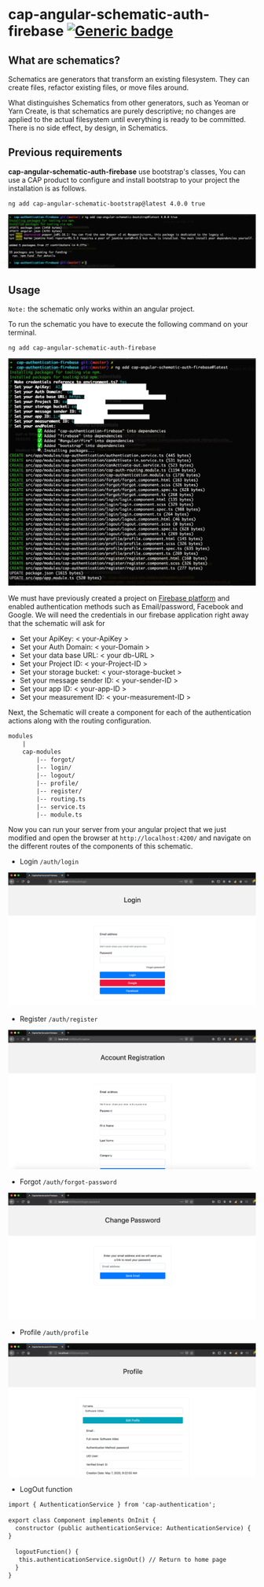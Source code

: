 # cap-angular-schematic-auth-firebase [![Generic badge](https://img.shields.io/badge/CAP-Active-<COLOR>.svg)](https://shields.io/)

## What are schematics?
Schematics are generators that transform an existing filesystem. They can create files, refactor existing files, or move files around.

What distinguishes Schematics from other generators, such as Yeoman or Yarn Create, is that schematics are purely descriptive; no changes are applied to the actual filesystem until everything is ready to be committed. There is no side effect, by design, in Schematics.


## **Previous requirements**
**cap-angular-schematic-auth-firebase** use bootstrap's classes, You can use a CAP product to configure and install bootstrap to your project the installation is as follows.

```
ng add cap-angular-schematic-bootstrap@latest 4.0.0 true
```
![Alt text](https://raw.githubusercontent.com/software-allies/cap-angular-schematic-auth-firebase/development/assets/images/cap-angular-schematic-bootstrap.png "cap-angular-schematic-bootstrap")

## **Usage**
`Note:` the schematic only works within an angular project.

To run the schematic you have to execute the following command on your terminal.

```
ng add cap-angular-schematic-auth-firebase
```
![Alt text](https://raw.githubusercontent.com/software-allies/cap-angular-schematic-auth-firebase/development/assets/images/cap-angular-schematic-firebase.png "cap-angular-schematic-bootstrap")

We must have previously created a project on [Firebase platform](https://console.firebase.google.com/u/0/) and enabled authentication methods such as Email/password, Facebook and Google. We will need the credentials in our firebase application right away that the schematic will ask for

* Set your ApiKey: < your-ApiKey >
* Set your Auth Domain: < your-Domain >
* Set your data base URL: < your db-URL >
* Set your Project ID: < your-Project-ID >
* Set your storage bucket: < your-storage-bucket >
* Set your message sender ID: < your-sender-ID >
* Set your app ID: < your-app-ID >
* Set your measurement ID: < your-measurement-ID >

Next, the Schematic will create a component for each of the authentication actions along with the routing configuration.

```
modules
    |
    cap-modules
        |-- forgot/
        |-- login/
        |-- logout/
        |-- profile/
        |-- register/
        |-- routing.ts 
        |-- service.ts
        |-- module.ts
```

Now you can run your server from your angular project that we just modified and open the browser at `http://localhost:4200/` and navigate on the different routes of the components of this schematic.

* Login `/auth/login`

![Alt text](https://raw.githubusercontent.com/software-allies/cap-angular-schematic-auth-firebase/development/assets/images/login.png "Login")

* Register `/auth/register`

![Alt text](https://raw.githubusercontent.com/software-allies/cap-angular-schematic-auth-firebase/development/assets/images/register.png "Login")

* Forgot `/auth/forgot-password`

![Alt text](https://raw.githubusercontent.com/software-allies/cap-angular-schematic-auth-firebase/development/assets/images/forgot.png "Login")

* Profile `/auth/profile`

![Alt text](https://raw.githubusercontent.com/software-allies/cap-angular-schematic-auth-firebase/development/assets/images/profile.png
"Profile")

* LogOut function 

```
import { AuthenticationService } from 'cap-authentication';

export class Component implements OnInit {
  constructor (public authenticationService: AuthenticationService) { }
  
  logoutFunction() {
   this.authenticationService.signOut() // Return to home page 
  }
}
```
